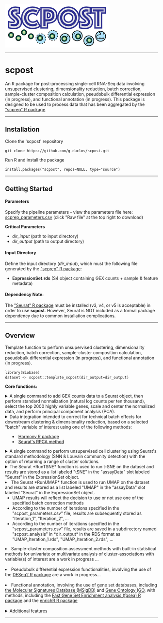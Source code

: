 ![Logo](inst/extdata/scpost_Logo.png)

***

# scpost
An R package for post-processing single-cell RNA-Seq data involving unsupervised clustering, dimensionality reduction, batch correction, sample-cluster composition calculation, pseudobulk differential expression (in progress), and functional annotation (in progress). This package is designed to be used to process data that has been aggregated by the ["scprep" R package](https://github.com/g-duclos/scprep).

***

## Installation

Clone the 'scpost' repository
```
git clone https://github.com/g-duclos/scpost.git
```

Run R and install the package
```
install.packages("scpost", repos=NULL, type="source")
```

***

## Getting Started

#### Parameters
Specify the pipeline parameters - view the parameters file here: [scprep_parameters.csv](inst/extdata/scpost_parameters.csv) (click "Raw file" at the top right to download)

**Critical Parameters**
* *dir_input* (path to input directory)
* *dir_output* (path to output directory)

#### Input Directory
Define the input directory (*dir_input*), which must the following file generated by the ["scprep" R package](https://github.com/g-duclos/scprep):
* **ExpressionSet.rds** (S4 object containing GEX counts + sample & feature metadata)

#### Dependency Note:
The ["Seurat" R package](https://satijalab.org/seurat/) must be installed (v3, v4, or v5 is acceptable) in order to use **scpost**. However, Seurat is NOT included as a formal package dependency due to common installation complications.

***

## Overview

Template function to perform unsupervised clustering, dimensionality reduction, batch correction, sample-cluster composition calculation, pseudobulk differential expression (in progress), and functional annotation (in progress).

```
library(Biobase)
dataset <- scpost::template_scpost(dir_output=dir_output)
```

**Core functions:**

<details>
	<summary>
		A single command to add GEX counts data to a Seurat object, then perform standard normalization (natural log counts per ten thousand), select the top 2000 highly variable genes, scale and center the normalized data, and perform principal component analysis (PCA).
	</summary>
<pre>
# Select high quality cells
cells <- dataset$ID[which(dataset$Cell_Filter == "Cell")]
</pre>
<pre>
# Select genes with minimum expression requirements
genes <- Biobase::fData(dataset)$Ensembl[which(fData(dataset)$Gene_Filter == "Expressed")]
</pre>
<pre>
# Build Seurat object, normalize, select HVG, scale, & PCA
seurat.obj <- scpost::scpost_seurat_init(
    counts=counts[genes, cells],
    pc_max=pc_max,
    verbose=verbose)
</pre>
</details>


<details>
	<summary>
		Data integration intended to correct for technical batch effects for downstream clustering & dimensionality reduction, based on a selected "batch" variable of interest using one of the following methods:
		<ul><li>
			<a href="https://github.com/immunogenomics/harmony">Harmony R package</a>
		</li>
		<li>
			<a href="https://satijalab.org/seurat/articles/integration_rpca.html">Seurat's RPCA method</a>
		</li>
	</summary>
<pre>
# Select batch metadata according to metadata variable of interest
batch_metadata <- Biobase::pData(dataset)[colnames(seurat.obj), batch_var]
names(batch_metadata) <- colnames(seurat.obj)
</pre>
<pre>
# Perform batch correction with "harmony" or "rpca" method
seurat.obj <- scpost::scpost_batch_correction(
   	seurat.obj=seurat.obj,
    batch_metadata=batch_metadata,
    method=reduction,
    pc_max=pc_max,
    verbose=verbose)
</pre>
</details>

<details>
	<summary>
		A single command to perform unsupervised cell clustering using Seurat's standard methodology (SNN & Louvain community detection) with the option of returning a range of cluster solutions.
	</summary>
<pre>
# Perform unsupervised clustering
seurat.obj <- scpost::scpost_seurat_cluster(
	seurat.obj=seurat.obj,
	pc_max=pc_max,
	resolution=res,
	reduction=reduction,
	seurat_return=TRUE,
	verbose=verbose)
</pre>
</details>


<details>
	<summary>
	The Seurat *RunTSNE* function is used to run t-SNE on the dataset and results are stored as a list labeled "tSNE" in the "assayData" slot labeled "Seurat" in the ExpressionSet object.
	</summary>
	<ul><li>
		tSNE results will reflect the decision to use or not use one of the specified batch correction methods
	</li>
	<li>
		According to the number of iterations specified in the "scpost_parameters.csv" file, results are subsequently stored as "Iteration_1", "Iteration_2", ...
	</li>
	<li>
		According to the number of iterations specified in the "scpost_parameters.csv" file, results are saved in a subdirectory named "scpost_analysis" in *dir_output* in the RDS format as "tSNE_Iteration_1.rds", "tSNE_Iteration_2.rds", ...
	</li>
	</ul>
</details>


<li>
	The Seurat *RunUMAP* function is used to run UMAP on the dataset and results are stored as a list labeled "UMAP" in the "assayData" slot labeled "Seurat" in the ExpressionSet object.
	<ul><li>
		UMAP results will reflect the decision to use or not use one of the specified batch correction methods
	</li>
	<li>
		According to the number of iterations specified in the "scpost_parameters.csv" file, results are subsequently stored as "Iteration_1", "Iteration_2", ...
	</li>
	<li>
		According to the number of iterations specified in the "scpost_parameters.csv" file, results are saved in a subdirectory named "scpost_analysis" in *dir_output* in the RDS format as "UMAP_Iteration_1.rds", "UMAP_Iteration_2.rds", ...
	</li>
</ul>


<li>
	Sample-cluster composition assessment methods with built-in statistical methods for univariate or multivariate analysis of cluster-associations with variable(s) of interest are a work in progress ...
</li>
<br>


<li>
	Pseudobulk differential expression functionalities, involving the use of the <a href="https://bioconductor.org/packages/release/bioc/html/DESeq2.html">DESeq2 R package</a> are a work in progress...
</li>
<br>


<li>
	Functional annotation, involving the use of gene set databases, including <a href="https://www.gsea-msigdb.org/gsea/msigdb/">the Molecular Signatures Database (MSigDB)</a> and <a href="https://geneontology.org">Gene Ontology (GO</a>, with methods, including the <a href="https://bioconductor.org/packages/release/bioc/html/fgsea.html">Fast Gene Set Enrichment analysis (fgsea) R package</a> and the <a href="https://cran.r-project.org/web/packages/enrichR/index.html">enrichR R package</a>
</li>
<br>


<details>
	<summary>Additional features</summary>
<ul><li>
	Store parameters specified in the scpost_parameters.csv file in a list labeled "Parameters" in the "assayData" slot labeled "Params" in the ExpressionSet object
</li>

<li>
	Save ExpressionSet RDS object in *dir_output*
</li>
</ul>
</details>

***
